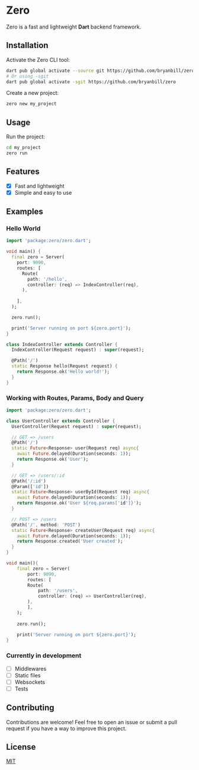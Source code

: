 # Zero

Zero is a fast and lightweight **Dart** backend framework.

## Installation

Activate the Zero CLI tool:

```bash
dart pub global activate --source git https://github.com/bryanbill/zero
# Or using -sgit
dart pub global activate -sgit https://github.com/bryanbill/zero
```

Create a new project:

```bash
zero new my_project
```

## Usage

Run the project:

```bash
cd my_project
zero run
```

## Features

- [x] Fast and lightweight
- [x] Simple and easy to use

## Examples

### Hello World

```dart
import 'package:zero/zero.dart';

void main() {
  final zero = Server(
    port: 9090,
    routes: [
      Route(
        path: '/hello',
        controller: (req) => IndexController(req),
      ),
     
    ],
  );

  zero.run();

  print('Server running on port ${zero.port}');
}

class IndexController extends Controller {
  IndexController(Request request) : super(request);

  @Path('/')
  static Response hello(Request request) {
    return Response.ok('Hello world!');
  }
}
```

### Working with Routes, Params, Body and Query

```dart
import 'package:zero/zero.dart';

class UserController extends Controller {
  UserController(Request request) : super(request);

  // GET => /users
  @Path('/')
  static Future<Response> user(Request req) async{
    await Future.delayed(Duration(seconds: 1));
    return Response.ok('User');
  }

  // GET => /users/:id
  @Path('/:id')
  @Param(['id'])
  static Future<Response> userById(Request req) async{
    await Future.delayed(Duration(seconds: 1));
    return Response.ok('User ${req.params['id']}');
  }

  // POST => /users
  @Path('/', method: 'POST')
  static Future<Response> createUser(Request req) async{
    await Future.delayed(Duration(seconds: 1));
    return Response.created('User created');
  }
}

void main(){
    final zero = Server(
        port: 9090,
        routes: [
        Route(
            path: '/users',
            controller: (req) => UserController(req),
        ),
        ],
    );
    
    zero.run();
    
    print('Server running on port ${zero.port}');
}

```

### Currently in development

- [ ] Middlewares
- [ ] Static files
- [ ] Websockets
- [ ] Tests

## Contributing

Contributions are welcome! Feel free to open an issue or submit a pull request if you have a way to improve this project.

## License

[MIT](https://choosealicense.com/licenses/mit/)
